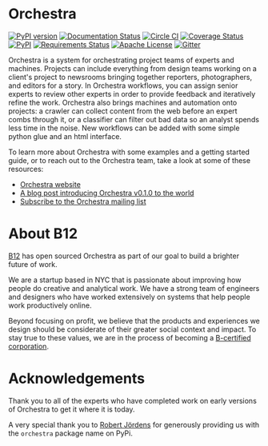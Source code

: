 # Orchestra

[![PyPI version](https://badge.fury.io/py/orchestra.svg?maxAge=2592000)](https://badge.fury.io/py/orchestra)
[![Documentation Status](https://readthedocs.org/projects/orchestra/badge/?version=latest)](http://orchestra.readthedocs.org/en/stable/?badge=latest)
[![Circle CI](https://circleci.com/gh/b12io/orchestra.svg?maxAge=2592000&style=shield)](https://circleci.com/gh/b12io/orchestra)
[![Coverage Status](https://coveralls.io/repos/github/b12io/orchestra/badge.svg?maxAge=2592000&branch=master)](https://coveralls.io/github/b12io/orchestra?branch=master)
[![PyPI](https://img.shields.io/pypi/dm/orchestra.svg?maxAge=2592000)](https://pypi.python.org/pypi/orchestra)
[![Requirements Status](https://requires.io/github/b12io/orchestra/requirements.svg?maxAge=2592000)](https://requires.io/github/b12io/orchestra/requirements/)
[![Apache License](https://img.shields.io/pypi/l/orchestra.svg?maxAge=2592000)](https://github.com/b12io/orchestra/blob/master/LICENSE)
[![Gitter](https://img.shields.io/gitter/room/nwjs/nw.js.svg?maxAge=2592000)](https://gitter.im/b12io/orchestra)

Orchestra is a system for orchestrating project teams of experts and machines.
Projects can include everything from design teams working on a client's project
to newsrooms bringing together reporters, photographers, and editors for a
story. In Orchestra workflows, you can assign senior experts to review other
experts in order to provide feedback and iteratively refine the work.
Orchestra also brings machines and automation onto projects: a crawler can
collect content from the web before an expert combs through it, or a classifier
can filter out bad data so an analyst spends less time in the noise.  New
workflows can be added with some simple python glue and an html interface.

To learn more about Orchestra with some examples and a getting
started guide, or to reach out to the Orchestra team, take
a look at some of these resources:

* [Orchestra website](http://orchestra.b12.io)
* [A blog post introducing Orchestra v0.1.0 to the world](http://blog.b12.io/post/130097884236/introducing-orchestra)
* [Subscribe to the Orchestra mailing list](https://groups.google.com/forum/#!forum/orchestra-devel)

# About B12
[B12](http://b12.io/) has open sourced Orchestra as part
of our goal to build a brighter future of work.

We are a startup based in NYC that is passionate about improving how people do
creative and analytical work. We have a strong team of engineers and designers
who have worked extensively on systems that help people work productively
online.

Beyond focusing on profit, we believe that the products and experiences we
design should be considerate of their greater social context and impact. To
stay true to these values, we are in the process of becoming a [B-certified
corporation](http://www.bcorporation.net/what-are-b-corps).

# Acknowledgements
Thank you to all of the experts who have completed work on
early versions of Orchestra to get it where it is today.

A very special thank you to [Robert Jördens](https://github.com/jordens) for
generously providing us with the `orchestra` package name on PyPi.
